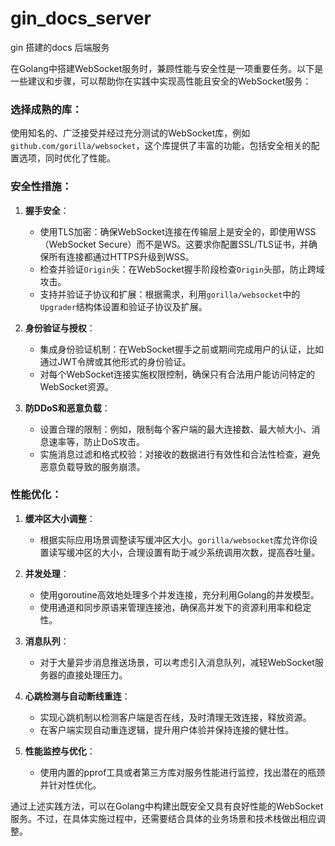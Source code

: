 # gin_docs_server
gin 搭建的docs 后端服务


在Golang中搭建WebSocket服务时，兼顾性能与安全性是一项重要任务。以下是一些建议和步骤，可以帮助你在实践中实现高性能且安全的WebSocket服务：

### 选择成熟的库：
使用知名的、广泛接受并经过充分测试的WebSocket库，例如 `github.com/gorilla/websocket`，这个库提供了丰富的功能，包括安全相关的配置选项，同时优化了性能。

### 安全性措施：
1. **握手安全**：
   - 使用TLS加密：确保WebSocket连接在传输层上是安全的，即使用WSS（WebSocket Secure）而不是WS。这要求你配置SSL/TLS证书，并确保所有连接都通过HTTPS升级到WSS。
   - 检查并验证`Origin`头：在WebSocket握手阶段检查`Origin`头部，防止跨域攻击。
   - 支持并验证子协议和扩展：根据需求，利用`gorilla/websocket`中的`Upgrader`结构体设置和验证子协议及扩展。

2. **身份验证与授权**：
   - 集成身份验证机制：在WebSocket握手之前或期间完成用户的认证，比如通过JWT令牌或其他形式的身份验证。
   - 对每个WebSocket连接实施权限控制，确保只有合法用户能访问特定的WebSocket资源。

3. **防DDoS和恶意负载**：
   - 设置合理的限制：例如，限制每个客户端的最大连接数、最大帧大小、消息速率等，防止DoS攻击。
   - 实施消息过滤和格式校验：对接收的数据进行有效性和合法性检查，避免恶意负载导致的服务崩溃。

### 性能优化：
1. **缓冲区大小调整**：
   - 根据实际应用场景调整读写缓冲区大小。`gorilla/websocket`库允许你设置读写缓冲区的大小，合理设置有助于减少系统调用次数，提高吞吐量。

2. **并发处理**：
   - 使用goroutine高效地处理多个并发连接，充分利用Golang的并发模型。
   - 使用通道和同步原语来管理连接池，确保高并发下的资源利用率和稳定性。

3. **消息队列**：
   - 对于大量异步消息推送场景，可以考虑引入消息队列，减轻WebSocket服务器的直接处理压力。

4. **心跳检测与自动断线重连**：
   - 实现心跳机制以检测客户端是否在线，及时清理无效连接，释放资源。
   - 在客户端实现自动重连逻辑，提升用户体验并保持连接的健壮性。

5. **性能监控与优化**：
   - 使用内置的pprof工具或者第三方库对服务性能进行监控，找出潜在的瓶颈并针对性优化。

通过上述实践方法，可以在Golang中构建出既安全又具有良好性能的WebSocket服务。不过，在具体实施过程中，还需要结合具体的业务场景和技术栈做出相应调整。